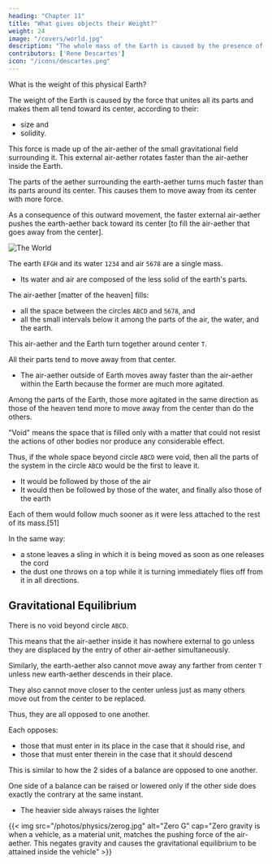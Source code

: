```yaml
---
heading: "Chapter 11"
title: "What gives objects their Weight?"
weight: 24
image: "/covers/world.jpg"
description: "The whole mass of the Earth is caused by the presence of the moon, and also about some particular things that depend on that motion"
contributors: ['Rene Descartes']
icon: "/icons/descartes.png"
---
```




What is the weight of this physical Earth? 

The weight of the Earth is caused by the force that unites all its parts and makes them all tend toward its center, according to their:
- size and
- solidity.

This force is made up of the air-aether of the small gravitational field surrounding it. This external air-aether rotates faster than the air-aether inside the Earth.  

The parts of the <!-- small heaven --> aether surrounding the earth-aether turns much faster than its parts around its center. This causes them to move away from its center with more force. 

As a consequence of this outward movement, the faster external air-aether pushes the earth-aether back toward its center [to fill the air-aether that goes away from the center].



<!-- The most massive and solid bodies, such as comets, tend to move outward towards the circumferences of the system.

Only the less massive and less solid ones are pushed back toward their centers. 

Only the less solid parts of the earth could be pushed back toward its center.
- The others move away from it. 


The most solid and most massive bodies tended to move away from the center of any heaven, I supposed that they were already previously moving with the same agitation as the matter of that heaven. 

If they have not yet begun to move, or if they are moving less fast than is required to follow the course of this matter, they must at first be pushed by it toward the center about which it is turning. 

**The larger and more solid will be pushed with more force and speed.** 

Nevertheless, if they are solid and massive enough to compose comets, this does not hinder them from tending to move shortly thereafter toward the exterior circumferences of the heavens, in as much as the agitation they have acquired in descending toward any one of the heavens' centers will most certainly give them the force to pass beyond and to ascend again toward its circumference.
 -->

![The World](/graphics/physics/world-11.jpg)


The earth `EFGH` and its  water `1234` and air `5678` are a single mass.
- Its water and air are composed of the less solid of the earth's parts.

The air-aether [matter of the heaven] fills:
- all the space between the circles `ABCD` and `5678`, and
- all the small intervals below it among the parts of the air, the water, and the earth.

This air-aether and the Earth turn together around center `T`.

All their parts tend to move away from that center. 
- The air-aether outside of Earth moves away faster than the air-aether within the Earth because the former are much more agitated.

Among the parts of the Earth, those more agitated in the same direction as those of the heaven tend more to move away from the center than do the others.

"Void" means the space that is filled only with a matter that could not resist the actions of other bodies nor produce any considerable effect.

Thus, if the whole space beyond circle `ABCD` were void, then all the parts of the system in the circle `ABCD` would be the first to leave it. 
- It would be followed by those of the air
- It would then be followed by those of the water, and finally also those of the earth

Each of them would follow much sooner as it were less attached to the rest of its mass.[51] 

In the same way:
- a stone leaves a sling in which it is being moved as soon as one releases the cord
- the dust one throws on a top while it is turning immediately flies off from it in all directions.


## Gravitational Equilibrium

There is no void beyond circle `ABCD`. 

This means that the air-aether inside it has nowhere external to go unless they are displaced by the entry of other air-aether simultaneously.

<!-- 
d and where the parts of the heaven contained within that circle can go, unless at the same instant others completely like them enter in their place, 
 parts of the earth -->

Similarly, the earth-aether also cannot move away any farther from center `T` unless new earth-aether descends in their place.

 <!-- just as many parts of the heaven or other terrestrial parts as are needed to fill it.  -->
They also cannot move closer to the center unless just as many others move out from the center to be replaced. 
 <!-- rise in their stead.  -->


Thus, they are all opposed to one another. 

Each opposes:
- those that must enter in its place in the case that it should rise, and
- those that must enter therein in the case that it should descend

This is similar to how the 2 sides of a balance are opposed to one another. 

One side of a balance can be raised or lowered only if the other side does exactly the contrary at the same instant.
- The heavier side always raises the lighter


{{< img src="/photos/physics/zerog.jpg" alt="Zero G" cap="Zero gravity is when a vehicle, as a material unit, matches the pushing force of the air-aether. This negates gravity and causes the gravitational equilibrium to be attained inside the vehicle" >}}

